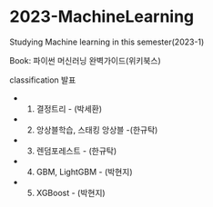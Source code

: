 # 2023-MachineLearning
Studying Machine learning in this semester(2023-1)

Book: 파이썬 머신러닝 완벽가이드(위키북스)

classification 발표
- 1. 결정트리 - (박세환)
- 2. 앙상블학습, 스태킹 앙상블 -(한규탁)
- 3. 렌덤포레스트 - (한규탁)
- 4. GBM, LightGBM - (박현지)
- 5. XGBoost - (박현지)
